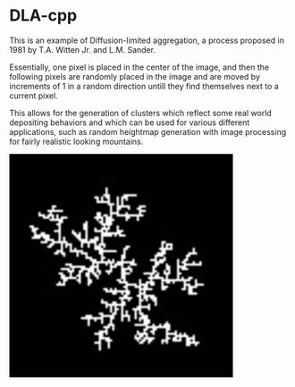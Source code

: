 # DLA-cpp

This is an example of Diffusion-limited aggregation, a process proposed in 1981 by T.A. Witten Jr. and L.M. Sander.

Essentially, one pixel is placed in the center of the image, and then the following pixels are randomly placed in the image and are moved by increments of 1 in a random direction untill they find themselves next to a current pixel.

This allows for the generation of clusters which reflect some real world depositing behaviors and which can be used for various different applications, such as random heightmap generation with image processing for fairly realistic looking mountains.

<img src="out/out.jpg" width="400" height="400" />
